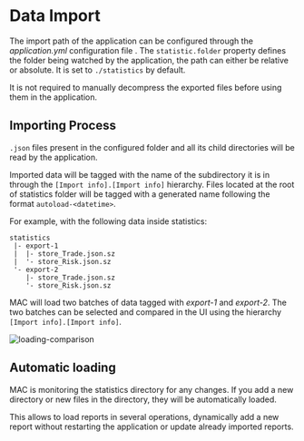 # Data Import

The import path of the application can be configured through the
_application.yml_ configuration file . The `statistic.folder` property defines
the folder being watched by the application, the path can either be relative or
absolute. It is set to `./statistics` by default.

It is not required to manually decompress the exported files before using them
in the application.

## Importing Process

`.json` files present in the configured folder and all its child directories
will be read by the application.

Imported data will be tagged with the name of the subdirectory it is in through
the `[Import info].[Import info]` hierarchy. Files located at the root of
statistics folder will be tagged with a generated name following the format
`autoload-<datetime>`.

For example, with the following data inside statistics:

```
statistics
 |- export-1
 |  |- store_Trade.json.sz
 |  '- store_Risk.json.sz
 '- export-2
    |- store_Trade.json.sz
    '- store_Risk.json.sz
```

MAC will load two batches of data tagged with _export-1_ and _export-2_. The two
batches can be selected and compared in the UI using the hierarchy `[Import
info].[Import info]`.

![loading-comparison](../assets/loading-comparison.png "Comparing the base
measures for two loaded reports")

## Automatic loading

MAC is monitoring the statistics directory for any changes. If you add a new
directory or new files in the directory, they will be automatically loaded.

This allows to load reports in several operations, dynamically add a new report
without restarting the application or update already imported reports.
